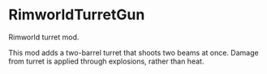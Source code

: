 # RimworldTurretGun
Rimworld turret mod.

This mod adds a two-barrel turret that shoots two beams at once. Damage from turret is applied through explosions, rather than heat.
